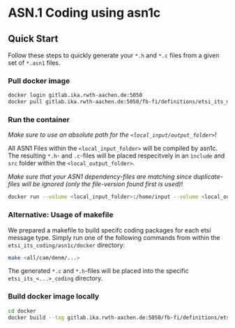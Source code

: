 # ASN.1 Coding using asn1c

## Quick Start

Follow these steps to quickly generate your `*.h` and `*.c` files from a given set of `*.asn1` files.

### Pull docker image

```bash
docker login gitlab.ika.rwth-aachen.de:5050
docker pull gitlab.ika.rwth-aachen.de:5050/fb-fi/definitions/etsi_its_messages/asn1c:latest
```

### Run the container

_Make sure to use an absolute path for the `<local_input/output_folder>`!_

All ASN1 Files within the `<local_input_folder>` will be compiled by asn1c. The resulting `*.h`- and `.c`-files will be placed respecitvely in an `ìnclude` and `src` folder within the `<local_output_folder>`.

_Make sure that your ASN1 dependency-files are matching since duplicate-files will be ignored (only the file-version found first is used)!_

```bash
docker run --volume <local_input_folder>:/home/input --volume <local_output_folder>:/home/output gitlab.ika.rwth-aachen.de:5050/fb-fi/definitions/etsi_its_messages/asn1c:latest
```

### Alternative: Usage of makefile

We prepared a makefile to build specifc coding packages for each etsi message type.
Simply run one of the following commands from within the `etsi_its_coding/asn1c/docker` directory:

```bash
make <all/cam/denm/...>
```

The generated `*.c` and `*.h`-files will be placed into the specific `etsi_its_<...>_coding` directory.

### Build docker image locally

```bash
cd docker
docker build --tag gitlab.ika.rwth-aachen.de:5050/fb-fi/definitions/etsi_its_messages/asn1c:latest .
```